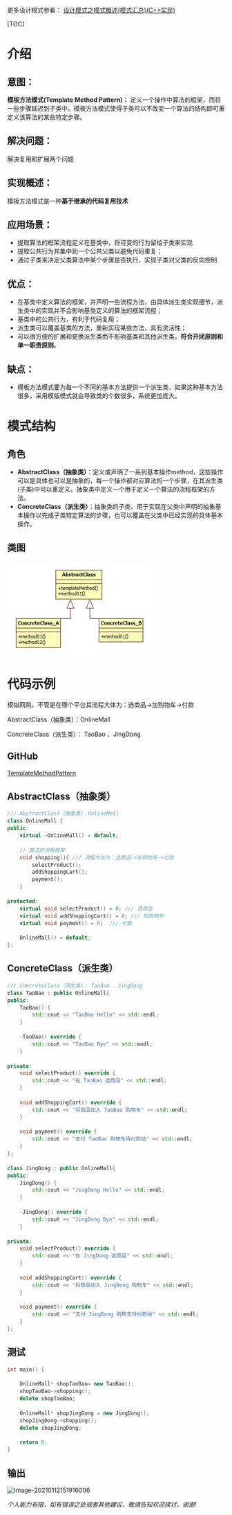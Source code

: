 更多设计模式参看： [设计模式之模式概述(模式汇总)(C++实现)](https://blog.csdn.net/leacock1991/article/details/111713017)

[TOC]

# 介绍



## 意图：

**模板方法模式(Template Method Pattern)：**  定义一个操作中算法的框架，而将一些步骤延迟到子类中。模板方法模式使得子类可以不改变一个算法的结构即可重定义该算法的某些特定步骤。

## 解决问题：

解决复用和扩展两个问题

## 实现概述：

 模板方法模式是一种**基于继承的代码复用技术**

## 应用场景：

- 提取算法的框架流程定义在基类中，将可变的行为留给子类来实现
- 提取公共行为并集中到一个公共父类以避免代码重复；
- 通过子类来决定父类算法中某个步骤是否执行，实现子类对父类的反向控制

## 优点：

- 在基类中定义算法的框架，并声明一些流程方法，由具体派生类实现细节，派生类中的实现并不会影响基类定义的算法的框架流程；
- 基类中的公共行为，有利于代码复用；
- 派生类可以覆盖基类的方法，重新实现某些方法，具有灵活性；
- 可以很方便的扩展和更换派生类而不影响基类和其他派生类，**符合开闭原则和单一职责原则**。

## 缺点：

- 模板方法模式要为每一个不同的基本方法提供一个派生类，如果这种基本方法很多，采用模版模式就会导致类的个数很多，系统更加庞大。

# 模式结构

## 角色

- **AbstractClass（抽象类）**：定义或声明了一系列基本操作method，这些操作可以是具体也可以是抽象的，每一个操作都对应算法的一个步骤，在其派生类(子类)中可以重定义。抽象类中定义一个用于定义一个算法的流程框架的方法。
- **ConcreteClass（派生类）**：抽象类的子类，用于实现在父类中声明的抽象基本操作以完成子类特定算法的步骤，也可以覆盖在父类中已经实现的具体基本操作。

## 类图

![设计模式之模板模式](\upload\设计模式之模板模式\设计模式之模板模式.jpg)



# 代码示例

模拟网购，不管是在哪个平台其流程大体为：选商品->加购物车->付款

AbstractClass（抽象类）：OnlineMall

ConcreteClass（派生类）： TaoBao 、JingDong 

## GitHub

[TemplateMethodPattern](https://github.com/lichangke/DesignPattern/tree/main/demos/%E8%AE%BE%E8%AE%A1%E6%A8%A1%E5%BC%8F%E4%B9%8B%E6%A8%A1%E6%9D%BF%E6%A8%A1%E5%BC%8F/TemplateMethodPattern)

## AbstractClass（抽象类）

```cpp
/// AbstractClass（抽象类）：OnlineMall
class OnlineMall {
public:
    virtual ~OnlineMall() = default;

    // 算法的流程框架
    void shopping(){ /// 流程大体为：选商品->加购物车->付款
        selectProduct();
        addShoppingCart();
        payment();
    }

protected:
    virtual void selectProduct() = 0; /// 选商品
    virtual void addShoppingCart() = 0; /// 加购物车
    virtual void payment() = 0;  /// 付款

    OnlineMall() = default;
};
```



## ConcreteClass（派生类）

```cpp
/// ConcreteClass（派生类）： TaoBao 、JingDong
class TaoBao : public OnlineMall{
public:
    TaoBao() {
        std::cout << "TaoBao Hello" << std::endl;
    }

    ~TaoBao() override {
        std::cout << "TaoBao Bye" << std::endl;
    }

private:
    void selectProduct() override {
        std::cout << "在 TaoBao 选商品" << std::endl;
    }

    void addShoppingCart() override {
        std::cout << "将商品加入 TaoBao 购物车" << std::endl;
    }

    void payment() override {
        std::cout << "支付 TaoBao 购物车待付款给" << std::endl;
    }
};

class JingDong : public OnlineMall{
public:
    JingDong() {
        std::cout << "JingDong Hello" << std::endl;
    }

    ~JingDong() override {
        std::cout << "JingDong Bye" << std::endl;
    }

private:
    void selectProduct() override {
        std::cout << "在 JingDong 选商品" << std::endl;
    }

    void addShoppingCart() override {
        std::cout << "将商品加入 JingDong 购物车" << std::endl;
    }

    void payment() override {
        std::cout << "支付 JingDong 购物车待付款给" << std::endl;
    }
};
```



## 测试

```cpp
int main() {

    OnlineMall* shopTaoBao= new TaoBao();
    shopTaoBao->shopping();
    delete shopTaoBao;

    OnlineMall* shopJingDong = new JingDong();
    shopJingDong->shopping();
    delete shopJingDong;

    return 0;
}
````



## 输出

![image-20210112151916006](\upload\设计模式之模板模式\A_设计模式之模板模式.png)



*个人能力有限，如有错误之处或者其他建议，敬请告知欢迎探讨，谢谢!*

